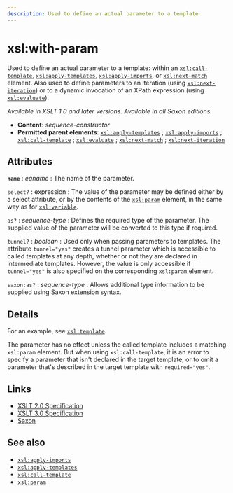 ```yaml
---
description: Used to define an actual parameter to a template
---
```


# xsl:with-param

Used to define an actual parameter to a template: within an [`xsl:call-template`](xsl-call-template.md), [`xsl:apply-templates`](xsl-apply-templates.md), [`xsl:apply-imports`](xsl-apply-imports.md), or [`xsl:next-match`](xsl-next-match.md) element. Also used to define parameters to an iteration (using [`xsl:next-iteration`](xsl-next-iteration.md)) or to a dynamic invocation of an XPath expression (using [`xsl:evaluate`](xsl-evaluate.md)).

_Available in XSLT 1.0 and later versions. Available in all Saxon editions._

- **Content**: _sequence-constructor_
- **Permitted parent elements**: [`xsl:apply-templates`](xsl-apply-templates.md) ; [`xsl:apply-imports`](xsl-apply-imports.md) ; [`xsl:call-template`](xsl-call-template.md) ; [`xsl:evaluate`](xsl-evaluate.md) ; [`xsl:next-match`](xsl-next-match.md) ; [`xsl:next-iteration`](xsl-next-iteration.md)

## Attributes

**`name`**
: _eqname_
: The name of the parameter.

`select?`
: expression
: The value of the parameter may be defined either by a select attribute, or by the contents of the [`xsl:param`](xsl-param.md) element, in the same way as for [`xsl:variable`](xsl-variable.md).

`as?`
: _sequence-type_
: Defines the required type of the parameter. The supplied value of the parameter will be converted to this type if required.

`tunnel?`
: _boolean_
: Used only when passing parameters to templates. The attribute `tunnel="yes"` creates a tunnel parameter which is accessible to called templates at any depth, whether or not they are declared in intermediate templates. However, the value is only accessible if `tunnel="yes"` is also specified on the corresponding `xsl:param` element.

`saxon:as?`
: _sequence-type_
: Allows additional type information to be supplied using Saxon extension syntax.

## Details

For an example, see [`xsl:template`](xsl-template.md).

The parameter has no effect unless the called template includes a matching `xsl:param` element. But when using `xsl:call-template`, it is an error to specify a parameter that isn't declared in the target template, or to omit a parameter that's described in the target template with `required="yes"`.

## Links

- [XSLT 2.0 Specification](http://www.w3.org/TR/xslt20/#element-with-param)
- [XSLT 3.0 Specification](http://www.w3.org/TR/xslt-30/#element-with-param)
- [Saxon](https://www.saxonica.com/html/documentation/xsl-elements/with-param.html)

## See also

- [`xsl:apply-imports`](xsl-apply-imports.md)
- [`xsl:apply-templates`](xsl-apply-templates.md)
- [`xsl:call-template`](xsl-call-template.md)
- [`xsl:param`](xsl-param.md)
